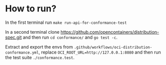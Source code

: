 <!--
SPDX-FileCopyrightText: 2025 SAP SE

SPDX-License-Identifier: Apache-2.0
-->

# How to run?

In the first terminal run `make run-api-for-conformance-test`

In a second terminal clone https://github.com/opencontainers/distribution-spec.git
and then run `cd conformance/` and `go test -c`.

Extract and export the envs from `.github/workflows/oci-distribution-conformance.yml`, replace `OCI_ROOT_URL=http://127.0.0.1:8080`
and then run the test suite `./conformance.test`.
